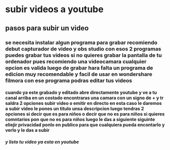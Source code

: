# subir videos a youtube
## pasos para subir un video
### se necesita instalar algun programa para grabar recomiendo debut capturador de video y obs studio con esos 2 programas puedes grabar tus videos si no quieres grabar la pantalla de tu ordenador pues recomiendo una videocamara cualquier opcion es valida luego de grabar hara falta un programa de edicion muy recomendable y facil de usar en wondershare filmora con ese programa podras editar tus videos 
#### cuando ya este grabado y editado abre directamente youtube y ve a tu canal arriba en un costado encontraras una camara con un signo de + y tr saldra 2 opciones subir video o emitir en directo en esta caso le daremos a subir video le pones un titulo unsa descripcion luego tendras 2 opciones si decir que es para niños o decir que no es para niños si quieres comntarios pon que no es para niños luego le das a siguiente siguinte eliejir privacidad ponlo en publico para que cualquiera pueda encontarlo y verlo y le das a subir
##### y listo tu video ya esta en youtube

